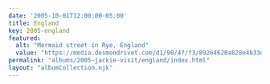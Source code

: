 ```yaml
---
date: '2005-10-01T12:00:00-05:00'
title: England
key: 2005-england
featured:
  alt: "Mermaid street in Rye, England"
  value: "https://media.desmondrivet.com/d1/90/47/f3/89264620a828e4b33d691add8e333cc853d72b0c15a86a1c139034f9.jpg"
permalink: "albums/2005-jackie-visit/england/index.html"
layout: "albumCollection.njk"
---
```

